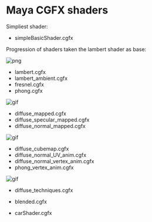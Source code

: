 # Maya CGFX shaders

Simpliest shader:
- simpleBasicShader.cgfx

Progression of shaders taken the lambert shader as base:

![png](http://imgur.com/aOpphnf.png)
- lambert.cgfx
- lambert_ambient.cgfx
- fresnel.cgfx
- phong.cgfx

![gif](http://imgur.com/xbmgh4o.gif)
- diffuse_mapped.cgfx
- diffuse_specular_mapped.cgfx
- diffuse_normal_mapped.cgfx

![gif](http://imgur.com/kRy3jmW.gif)
- diffuse_cubemap.cgfx
- diffuse_normal_UV_anim.cgfx
- diffuse_normal_vertex_anim.cgfx
- phong_vertex_anim.cgfx

![gif](http://i.imgur.com/CrL3uHR.gif)
- diffuse_techniques.cgfx


- blended.cgfx
- carShader.cgfx